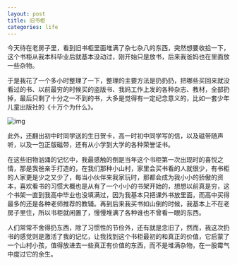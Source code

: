```yaml
---
layout: post
title: 旧书柜
categories: life
---
```


今天待在老房子里，看到旧书柜里面堆满了杂七杂八的东西，突然想要收拾一下，这个书柜从我本科毕业后就基本没动过，刚开始只是放书，后来我爸妈也在里面放一些杂物。

于是我花了一个多小时整理了一下，整理的主要方法是扔扔扔，把哪些买回来就没看过的书、以前最穷的时候买的盗版书、我妈工作上发的各种杂志、教材，全部扔掉，最后只剩了十分之一不到的书，大多是觉得有一定纪念意义的，比如一套少年儿童出版社的《十万个为什么》。

![img](https://img1.doubanio.com/lpic/s2619779.jpg)

此外，还翻出初中时同学送的生日贺卡，高一时初中同学写的信，以及磁带随声听，以及一包正版磁带，还有从小学到大学的各种荣誉证书。

在这些旧物汹涌的记忆中，我最感触的倒是当年这个书柜第一次出现时的喜悦之情，那是我爸亲手打造的，在我们那种小山村，家里会买书看的人就很少，有书柜的人家更是少之又少了，每当小伙伴来我家玩时，那都会成为我小小的骄傲的资本，喜欢看书的习惯大概也是从有了一个小小的书架开始的，想想以前真是穷，这个书架一直到我高中毕业也没填满过，因为我基本只把课外书放里面，而高中买得最多的还是各种老师推荐的教辅。再到后来我买书如山倒的时候，我基本上不在老房子里住，所以书柜就闲置了，慢慢堆满了各种谁也不曾看一眼的东西。

人们常常不舍得扔东西，除了习惯性的节俭外，还有就是念旧了，然而，我这次扔书的感觉则是激活了我的记忆，让我找到这个书柜最初的和真正的价值，它启蒙了一个山村小孩，值得放进去一些真正有价值的东西，而不是堆满杂物，在一股霉气中度过它的余生。